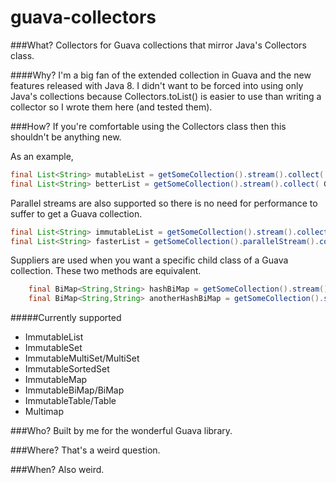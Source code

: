 guava-collectors
================

###What?
Collectors for Guava collections that mirror Java's Collectors class.

####Why?
I'm a big fan of the extended collection in Guava and the new features released with Java 8. 
I didn't want to be forced into using only Java's collections because Collectors.toList() is easier to use than 
writing a collector so I wrote them here (and tested them).

###How?
If you're comfortable using the Collectors class then this shouldn't be anything new.

As an example,

```java
final List<String> mutableList = getSomeCollection().stream().collect( Collectors.toList( object -> object.toString() );
final List<String> betterList = getSomeCollection().stream().collect( GuavaCollectors.toImmutableList( object -> object.toString() );
```

Parallel streams are also supported so there is no need for performance to suffer to get a Guava collection.

```java
final List<String> immutableList = getSomeCollection().stream().collect( GuavaCollectors.toImmutableList( object -> object.toString() );
final List<String> fasterList = getSomeCollection().parallelStream().collect( GuavaCollectors.toImmutableList( object -> object.toString() );
```

Suppliers are used when you want a specific child class of a Guava collection. These two methods are equivalent.

```java
    final BiMap<String,String> hashBiMap = getSomeCollection().stream().collect( GuavaCollectors.toBiMap(keyFunction(), valueFunction() );
    final BiMap<String,String> anotherHashBiMap = getSomeCollection().stream().collect( GuavaCollectors.toBiMap( ()-> HashBiMap.create(), keyFunction(), valueFunction() );
```

#####Currently supported
* ImmutableList
* ImmutableSet
* ImmutableMultiSet/MultiSet
* ImmutableSortedSet
* ImmutableMap
* ImmutableBiMap/BiMap
* ImmutableTable/Table
* Multimap

###Who? 
Built by me for the wonderful Guava library. 

###Where? 
That's a weird question.

###When?
Also weird.
